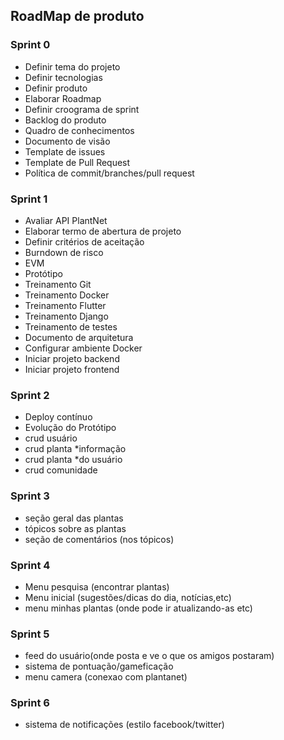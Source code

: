 ## RoadMap de produto

### Sprint 0

* Definir tema do projeto
* Definir tecnologias
* Definir produto
* Elaborar Roadmap
* Definir croograma de sprint
* Backlog do produto
* Quadro de conhecimentos
* Documento de visão
* Template de issues
* Template de Pull Request
* Política de commit/branches/pull request
  
### Sprint 1

* Avaliar API PlantNet
* Elaborar termo de abertura de projeto
* Definir critérios de aceitação
* Burndown de risco
* EVM
* Protótipo
* Treinamento Git
* Treinamento Docker
* Treinamento Flutter
* Treinamento Django
* Treinamento de testes
* Documento de arquitetura
* Configurar ambiente Docker
* Iniciar projeto backend
* Iniciar projeto frontend
  
### Sprint 2

* Deploy contínuo
* Evolução do Protótipo
* crud usuário
* crud planta *informação
* crud planta *do usuário
* crud comunidade
  
### Sprint 3

* seção geral das plantas
* tópicos sobre as plantas
* seção de comentários (nos tópicos)
  
### Sprint 4

* Menu pesquisa (encontrar plantas)
* Menu inicial (sugestões/dicas do dia, notícias,etc)
* menu minhas plantas (onde pode ir atualizando-as etc)

### Sprint 5

* feed do usuário(onde posta e ve o que os amigos postaram)
* sistema de pontuação/gameficação
* menu camera (conexao com plantanet)

### Sprint 6

* sistema de notificações (estilo facebook/twitter)